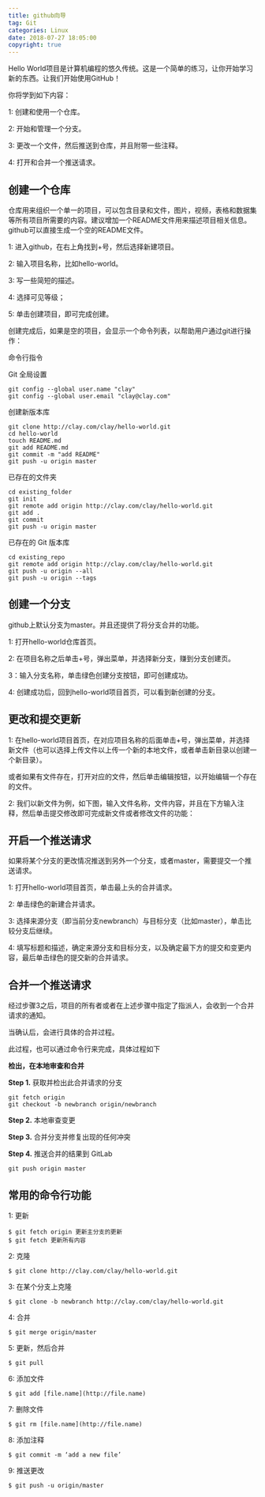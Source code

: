 ```yaml
---
title: github向导
tag: Git
categories: Linux
date: 2018-07-27 18:05:00
copyright: true
---
```


Hello World项目是计算机编程的悠久传统。这是一个简单的练习，让你开始学习新的东西。让我们开始使用GitHub！

你将学到如下内容：

1: 创建和使用一个仓库。

2: 开始和管理一个分支。

3: 更改一个文件，然后推送到仓库，并且附带一些注释。

4: 打开和合并一个推送请求。

<!--more-->

## 创建一个仓库

仓库用来组织一个单一的项目，可以包含目录和文件，图片，视频，表格和数据集等所有项目所需要的内容。建议增加一个README文件用来描述项目相关信息。github可以直接生成一个空的README文件。

1: 进入github，在右上角找到+号，然后选择新建项目。

2: 输入项目名称，比如hello-world。

3: 写一些简短的描述。 

4: 选择可见等级；

5: 单击创建项目，即可完成创建。

创建完成后，如果是空的项目，会显示一个命令列表，以帮助用户通过git进行操作：

命令行指令

Git 全局设置

```
git config --global user.name "clay"
git config --global user.email "clay@clay.com"
```

创建新版本库

```
git clone http://clay.com/clay/hello-world.git
cd hello-world
touch README.md
git add README.md
git commit -m "add README"
git push -u origin master
```

已存在的文件夹

```
cd existing_folder
git init
git remote add origin http://clay.com/clay/hello-world.git
git add .
git commit
git push -u origin master
```

已存在的 Git 版本库

```
cd existing_repo
git remote add origin http://clay.com/clay/hello-world.git
git push -u origin --all
git push -u origin --tags
```

## 创建一个分支

github上默认分支为master。并且还提供了将分支合并的功能。

1: 打开hello-world仓库首页。 

2: 在项目名称之后单击+号，弹出菜单，并选择新分支，赚到分支创建页。

3：输入分支名称，单击绿色创建分支按钮，即可创建成功。

4: 创建成功后，回到hello-world项目首页，可以看到新创建的分支。

## 更改和提交更新

1: 在hello-world项目首页，在对应项目名称的后面单击+号，弹出菜单，并选择新文件（也可以选择上传文件以上传一个新的本地文件，或者单击新目录以创建一个新目录）。

或者如果有文件存在，打开对应的文件，然后单击编辑按钮，以开始编辑一个存在的文件。



2: 我们以新文件为例，如下图，输入文件名称，文件内容，并且在下方输入注释，然后单击提交修改即可完成新文件或者修改文件的功能：



## 开启一个推送请求

如果将某个分支的更改情况推送到另外一个分支，或者master，需要提交一个推送请求。

 

1: 打开hello-world项目首页，单击最上头的合并请求。

2: 单击绿色的新建合并请求。

3: 选择来源分支（即当前分支newbranch）与目标分支（比如master），单击比较分支后继续。

4: 填写标题和描述，确定来源分支和目标分支，以及确定最下方的提交和变更内容，最后单击绿色的提交新的合并请求。

## 合并一个推送请求

经过步骤3之后，项目的所有者或者在上述步骤中指定了指派人，会收到一个合并请求的通知。

当确认后，会进行具体的合并过程。

此过程，也可以通过命令行来完成，具体过程如下

**检出，在本地审查和合并**

**Step 1.** 获取并检出此合并请求的分支

```
git fetch origin
git checkout -b newbranch origin/newbranch
```

**Step 2.** 本地审查变更

**Step 3.** 合并分支并修复出现的任何冲突

**Step 4.** 推送合并的结果到 GitLab

```
git push origin master
```

## 常用的命令行功能

1: 更新

```
$ git fetch origin 更新主分支的更新
$ git fetch 更新所有内容
```

2: 克隆

```
$ git clone http://clay.com/clay/hello-world.git
```

3: 在某个分支上克隆

```
$ git clone -b newbranch http://clay.com/clay/hello-world.git
```

4: 合并

`$ git merge origin/master`

5: 更新，然后合并

`$ git pull`

6: 添加文件

`$ git add [file.name](http://file.name)`

7: 删除文件

`$ git rm [file.name](http://file.name)`

8: 添加注释

`$ git commit -m ‘add a new file’`

9: 推送更改

`$ git push -u origin/master`